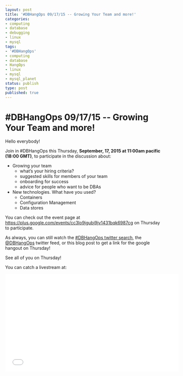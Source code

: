 ```yaml
---
layout: post
title: '#DBHangOps 09/17/15 -- Growing Your Team and more!'
categories:
- computing
- database
- debugging
- linux
- mysql
tags:
- '#DBHangOps'
- computing
- database
- HangOps
- linux
- mysql
- mysql_planet
status: publish
type: post
published: true
---
```

\#DBHangOps 09/17/15 -- Growing Your Team and more!
=========================================================

Hello everybody!

Join in \#DBHangOps this Thursday, **September, 17, 2015 at 11:00am pacific (18:00 GMT)**, to participate in the discussion about:

* Growing your team
  * what’s your hiring criteria?
  * suggested skills for members of your team
  * onboarding for success
  * advice for people who want to be DBAs
* New technologies. What have you used?
  * Containers
  * Configuration Management
  * Data stores

You can check out the event page at https://plus.google.com/events/cc3lo9jgubj9jv1431bqk6987cg on Thursday to participate.

As always, you can still watch the [\#DBHangOps twitter search](https://twitter.com/search/realtime?q=%23DBHangOps), the [@DBHangOps](https://twitter.com/dbhangops) twitter feed, or this blog post to get a link for the google hangout on Thursday!

See all of you on Thursday!

You can catch a livestream at:

<iframe width="560" height="315" src="//www.youtube.com/embed/I8pS2clXdto" frameborder="0" allowfullscreen></iframe>
